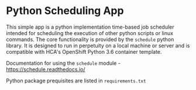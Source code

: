 # Python Scheduling App

This simple app is a python implementation time-based job scheduler intended for scheduling the execution of other python scripts or linux commands.  The core functionality is provided by the `schedule` python library.  It is designed to run in perpetuity on a local machine or server and is compatible with HCA's OpenShift Python 3.6 container template.

Documentation for using the `schedule` module - https://schedule.readthedocs.io/

Python package prequisites are listed in `requirements.txt`
